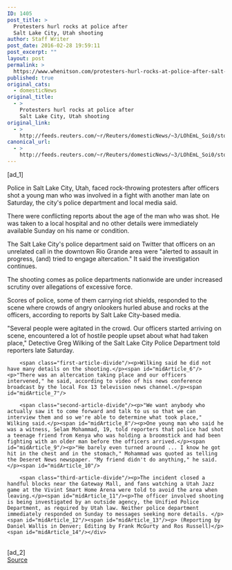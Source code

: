 ```yaml
---
ID: 1405
post_title: >
  Protesters hurl rocks at police after
  Salt Lake City, Utah shooting
author: Staff Writer
post_date: 2016-02-28 19:59:11
post_excerpt: ""
layout: post
permalink: >
  https://www.whenitson.com/protesters-hurl-rocks-at-police-after-salt-lake-city-utah-shooting/
published: true
original_cats:
  - domesticNews
original_title:
  - >
    Protesters hurl rocks at police after
    Salt Lake City, Utah shooting
original_link:
  - >
    http://feeds.reuters.com/~r/Reuters/domesticNews/~3/LOhEmL_Soi0/story01.htm
canonical_url:
  - >
    http://feeds.reuters.com/~r/Reuters/domesticNews/~3/LOhEmL_Soi0/story01.htm
---
```

 [ad_1]
<br><div id="articleText">
<span id="midArticle_start"/>

<span class="focusParagraph" readability="7"><p><span class="articleLocatio&lt;/span&gt;n">Police in Salt Lake City, Utah, faced rock-throwing protesters after officers shot a young man who was involved in a fight with another man late on Saturday, the city's police department and local media said.</span></p></span><span id="midArticle_0"/><p>There were conflicting reports about the age of the man who was shot. He was taken to a local hospital and no other details were immediately available Sunday on his name or condition.</p><span id="midArticle_1"/><p>The Salt Lake City's police department said on Twitter that officers on an unrelated call in the downtown Rio Grande area were "alerted to assault in progress, (and) tried to engage altercation." It said the investigation continues.</p><span id="midArticle_2"/><p>The shooting comes as police departments nationwide are under increased scrutiny over allegations of excessive force.</p><span id="midArticle_3"/><p>Scores of police, some of them carrying riot shields, responded to the scene where crowds of angry onlookers hurled abuse and rocks at the officers, according to reports by Salt Lake City-based media.</p><span id="midArticle_4"/><p>"Several people were agitated in the crowd. Our officers started arriving on scene, encountered a lot of hostile people upset about what had taken place," Detective Greg Wilking of the Salt Lake City Police Department told reporters late Saturday.</p><span id="midArticle_5"/>
        
        <span class="first-article-divide"/><p>Wilking said he did not have many details on the shooting.</p><span id="midArticle_6"/><p>"There was an altercation taking place and our officers intervened," he said, according to video of his news conference broadcast by the local Fox 13 television news channel.</p><span id="midArticle_7"/>
        
        <span class="second-article-divide"/><p>"We want anybody who actually saw it to come forward and talk to us so that we can interview them and so we're able to determine what took place," Wilking said.</p><span id="midArticle_8"/><p>One young man who said he was a witness, Selam Mohammad, 19, told reporters that police had shot a teenage friend from Kenya who was holding a broomstick and had been fighting with an older man before the officers arrived.</p><span id="midArticle_9"/><p>"He barely even turned around ... I know he got hit in the chest and in the stomach," Mohammad was quoted as telling the Deseret News newspaper. "My friend didn't do anything," he said.</p><span id="midArticle_10"/>
        
        <span class="third-article-divide"/><p>The incident closed a handful blocks near the Gateway Mall, and fans watching a Utah Jazz game at the Vivint Smart Home Arena were told to avoid the area when leaving.</p><span id="midArticle_11"/><p>The officer involved shooting is being investigated by an outside agency, the Unified Police Department, as required by Utah law. Neither police department immediately responded on Sunday to messages seeking more details. </p><span id="midArticle_12"/><span id="midArticle_13"/><p> (Reporting by Daniel Wallis in Denver; Editing by Frank McGurty and Ros Russell)</p><span id="midArticle_14"/></div>
<br>[ad_2]
<br><a href="http://feeds.reuters.com/~r/Reuters/domesticNews/~3/LOhEmL_Soi0/story01.htm">Source </a>
